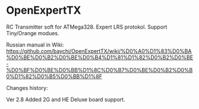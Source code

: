 OpenExpertTX
============

RC Transmitter soft for ATMega328. Expert LRS protokol. Support Tiny/Orange modues.

Russian manual in Wiki: https://github.com/baychi/OpenExpertTX/wiki/%D0%A0%D1%83%D0%BA%D0%BE%D0%B2%D0%BE%D0%B4%D1%81%D1%82%D0%B2%D0%BE-%D0%BF%D0%BE%D0%BB%D1%8C%D0%B7%D0%BE%D0%B2%D0%B0%D1%82%D0%B5%D0%BB%D1%8F

Changes history:

Ver 2.8 Added 2G and HE Deluxe board support.

